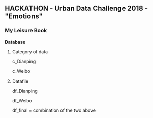 ## HACKATHON - Urban Data Challenge 2018 - "Emotions"

### My Leisure Book 

**Database**

1. Category of data

    c_Dianping
    
    c_Weibo
    
2. Datafile 

    df_Dianping
    
    df_Weibo 
    
    df_final = combination of the two above